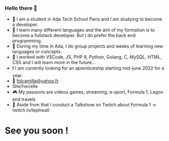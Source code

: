 ### Hello there 👋

- :school: I am a student in Ada Tech School Paris and I am studying to become a developer.
- :speech_balloon: I learn many different languages and the aim of my formation is to become a fullstack developer. But I do prefer the back end programming.
- :busts_in_silhouette: During my time in Ada, I do group projects and weeks of learning new languages or concepts. 
- :wrench: I worked with VSCode, JS, PHP 8, Python, Golang, C, MySQL, HTML, CSS and I will learn more in the future...
- :exclamation: I am currently looking for an aprenticeship starting mid-june 2022 for a year.
- :e-mail: folcamille@yahoo.fr
- She/her/elle
- :video_game: My passions are videos games, streaming, e-sport, Formula 1, Legos and travels
- :checkered_flag: Aside from that I conduct a Talkshow on Twitch about Formula 1 -> twitch.tv/lepitwall

# See you soon ! 
